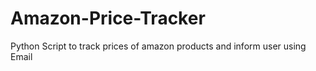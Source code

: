 # Amazon-Price-Tracker
Python Script to track prices of amazon products and inform user using Email
